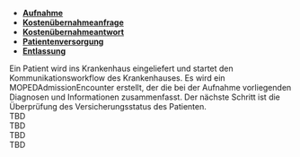 <div xmlns="http://www.w3.org/1999/xhtml" class="container"> 
    <ul class="nav nav-tabs">
        <li class="active"><a data-toggle="tab" href="#Admission"> <strong>Aufnahme</strong></a></li>
        <li><a data-toggle="tab" href="#InsuranceCheck"> <strong>Kostenübernahmeanfrage</strong></a></li>
        <li><a data-toggle="tab" href="#InsuranceResponse"> <strong>Kostenübernahmeantwort</strong></a></li>
        <li><a data-toggle="tab" href="#PatientCare"> <strong>Patientenversorgung</strong></a></li>
        <li><a data-toggle="tab" href="#Discharge"> <strong>Entlassung</strong></a></li>
    </ul>
    <div class="tab-content">
        <div id="Admission" class="tab-pane fade in active">
            Ein Patient wird ins Krankenhaus eingeliefert und startet den Kommunikationsworkflow des Krankenhauses. Es wird ein MOPEDAdmissionEncounter erstellt, der die bei der Aufnahme vorliegenden Diagnosen und Informationen zusammenfasst. Der nächste Schritt ist die Überprüfung des Versicherungsstatus des Patienten. 
        </div>
        <div id="InsuranceCheck" class="tab-pane fade">
           TBD
        </div>
        <div id="InsuranceResponse" class="tab-pane fade">
          TBD
        </div>
        <div id="PatientCare" class="tab-pane fade">
            TBD
        </div>
        <div id="Discharge" class="tab-pane fade">
           TBD
        </div>
    </div>
</div>